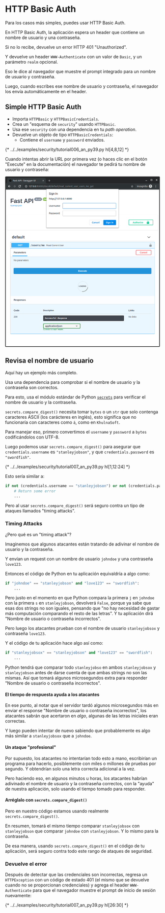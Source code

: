 # HTTP Basic Auth

Para los casos más simples, puedes usar HTTP Basic Auth.

En HTTP Basic Auth, la aplicación espera un header que contiene un nombre de usuario y una contraseña.

Si no lo recibe, devuelve un error HTTP 401 "Unauthorized".

Y devuelve un header `WWW-Authenticate` con un valor de `Basic`, y un parámetro `realm` opcional.

Eso le dice al navegador que muestre el prompt integrado para un nombre de usuario y contraseña.

Luego, cuando escribes ese nombre de usuario y contraseña, el navegador los envía automáticamente en el header.

## Simple HTTP Basic Auth

* Importa `HTTPBasic` y `HTTPBasicCredentials`.
* Crea un "esquema de `security`" usando `HTTPBasic`.
* Usa ese `security` con una dependencia en tu *path operation*.
* Devuelve un objeto de tipo `HTTPBasicCredentials`:
  * Contiene el `username` y `password` enviados.

{* ../../examples/security/tutorial006_an_py39.py hl[4,8,12] *}

Cuando intentas abrir la URL por primera vez (o haces clic en el botón "Execute" en la documentación) el navegador te pedirá tu nombre de usuario y contraseña:

<img src="/img/tutorial/security/image12.png">

## Revisa el nombre de usuario

Aquí hay un ejemplo más completo.

Usa una dependencia para comprobar si el nombre de usuario y la contraseña son correctos.

Para esto, usa el módulo estándar de Python <a href="https://docs.python.org/3/library/secrets.html" class="external-link" target="_blank">`secrets`</a> para verificar el nombre de usuario y la contraseña.

`secrets.compare_digest()` necesita tomar `bytes` o un `str` que solo contenga caracteres ASCII (los carácteres en inglés), esto significa que no funcionaría con caracteres como `á`, como en `KhulnaSoft`.

Para manejar eso, primero convertimos el `username` y `password` a `bytes` codificándolos con UTF-8.

Luego podemos usar `secrets.compare_digest()` para asegurar que `credentials.username` es `"stanleyjobson"`, y que `credentials.password` es `"swordfish"`.

{* ../../examples/security/tutorial007_an_py39.py hl[1,12:24] *}

Esto sería similar a:

```Python
if not (credentials.username == "stanleyjobson") or not (credentials.password == "swordfish"):
    # Return some error
    ...
```

Pero al usar `secrets.compare_digest()` será seguro contra un tipo de ataques llamados "timing attacks".

### Timing Attacks

¿Pero qué es un "timing attack"?

Imaginemos que algunos atacantes están tratando de adivinar el nombre de usuario y la contraseña.

Y envían un request con un nombre de usuario `johndoe` y una contraseña `love123`.

Entonces el código de Python en tu aplicación equivaldría a algo como:

```Python
if "johndoe" == "stanleyjobson" and "love123" == "swordfish":
    ...
```

Pero justo en el momento en que Python compara la primera `j` en `johndoe` con la primera `s` en `stanleyjobson`, devolverá `False`, porque ya sabe que esas dos strings no son iguales, pensando que "no hay necesidad de gastar más computación comparando el resto de las letras". Y tu aplicación dirá "Nombre de usuario o contraseña incorrectos".

Pero luego los atacantes prueban con el nombre de usuario `stanleyjobsox` y contraseña `love123`.

Y el código de tu aplicación hace algo así como:

```Python
if "stanleyjobsox" == "stanleyjobson" and "love123" == "swordfish":
    ...
```

Python tendrá que comparar todo `stanleyjobso` en ambos `stanleyjobsox` y `stanleyjobson` antes de darse cuenta de que ambas strings no son las mismas. Así que tomará algunos microsegundos extra para responder "Nombre de usuario o contraseña incorrectos".

#### El tiempo de respuesta ayuda a los atacantes

En ese punto, al notar que el servidor tardó algunos microsegundos más en enviar el response "Nombre de usuario o contraseña incorrectos", los atacantes sabrán que acertaron en _algo_, algunas de las letras iniciales eran correctas.

Y luego pueden intentar de nuevo sabiendo que probablemente es algo más similar a `stanleyjobsox` que a `johndoe`.

#### Un ataque "profesional"

Por supuesto, los atacantes no intentarían todo esto a mano, escribirían un programa para hacerlo, posiblemente con miles o millones de pruebas por segundo. Y obtendrían solo una letra correcta adicional a la vez.

Pero haciendo eso, en algunos minutos u horas, los atacantes habrían adivinado el nombre de usuario y la contraseña correctos, con la "ayuda" de nuestra aplicación, solo usando el tiempo tomado para responder.

#### Arréglalo con `secrets.compare_digest()`

Pero en nuestro código estamos usando realmente `secrets.compare_digest()`.

En resumen, tomará el mismo tiempo comparar `stanleyjobsox` con `stanleyjobson` que comparar `johndoe` con `stanleyjobson`. Y lo mismo para la contraseña.

De esa manera, usando `secrets.compare_digest()` en el código de tu aplicación, será seguro contra todo este rango de ataques de seguridad.

### Devuelve el error

Después de detectar que las credenciales son incorrectas, regresa un `HTTPException` con un código de estado 401 (el mismo que se devuelve cuando no se proporcionan credenciales) y agrega el header `WWW-Authenticate` para que el navegador muestre el prompt de inicio de sesión nuevamente:

{* ../../examples/security/tutorial007_an_py39.py hl[26:30] *}
